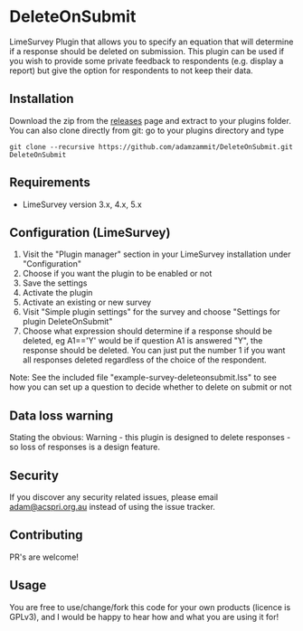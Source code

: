 # DeleteOnSubmit
LimeSurvey Plugin that allows you to specify an equation that will determine if a response should be deleted on submission. This plugin can be used if you wish to provide some private feedback to respondents (e.g. display a report) but give the option for respondents to not keep their data.

## Installation

Download the zip from the [releases](https://github.com/adamzammit/DeleteOnSubmit/releases) page and extract to your plugins folder. You can also clone directly from git: go to your plugins directory and type
```
git clone --recursive https://github.com/adamzammit/DeleteOnSubmit.git DeleteOnSubmit
```

## Requirements

- LimeSurvey version 3.x, 4.x, 5.x

## Configuration (LimeSurvey)

1. Visit the "Plugin manager" section in your LimeSurvey installation under "Configuration"
2. Choose if you want the plugin to be enabled or not
3. Save the settings
4. Activate the plugin
5. Activate an existing or new survey
6. Visit "Simple plugin settings" for the survey and choose "Settings for plugin DeleteOnSubmit"
7. Choose what expression should determine if a response should be deleted, eg A1=='Y' would be if question A1 is answered "Y", the response should be deleted. You can just put the number 1 if you want all responses deleted regardless of the choice of the respondent.

Note: See the included file "example-survey-deleteonsubmit.lss" to see how you can set up a question to decide whether to delete on submit or not

## Data loss warning

Stating the obvious: Warning - this plugin is designed to delete responses - so loss of responses is a design feature.

## Security

If you discover any security related issues, please email adam@acspri.org.au instead of using the issue tracker.

## Contributing

PR's are welcome!

## Usage

You are free to use/change/fork this code for your own products (licence is GPLv3), and I would be happy to hear how and what you are using it for!
